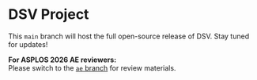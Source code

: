 # DSV Project

This `main` branch will host the full open-source release of DSV. Stay tuned for updates!

**For ASPLOS 2026 AE reviewers:**  
Please switch to the [`ae` branch](https://github.com/NetX-lab/DSV/tree/ae) for review materials.
